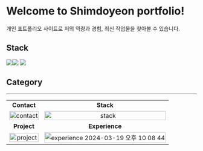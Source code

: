 # Welcome to Shimdoyeon portfolio!
개인 포트폴리오 사이트로 저의 역량과 경험, 최신 작업물을 찾아볼 수 있습니다.


## Stack
<img src="https://img.shields.io/badge/Next.js-000000?style=for-the-badge&logo=Next.js&logoColor=white"><img src="https://img.shields.io/badge/TypeScript-3178C6?style=for-the-badge&logo=TypeScript&logoColor=white">
<img src="https://img.shields.io/badge/TailwindCSS-06B6D4?style=for-the-badge&logo=TailwindCSS&logoColor=white">


## Category
***
|                                                                                                                                                |                                                                                                                                              |
|:----------------------------------------------------------------------------------------------------------------------------------------------:|:--------------------------------------------------------------------------------------------------------------------------------------------:|
|                                                              **Contact**                                                              |                                                                   **Stack**                                                                   |
|  <img width="100%" alt="contact" src="https://github.com/shimdokite/portfolio/assets/126948653/aed14835-9b60-46cb-8bd0-a1b57f55a1c5">   |  <img width="100%" alt="stack" src="https://github.com/shimdokite/portfolio/assets/126948653/feb2aca9-43f6-4ca1-b43d-54b0140abe35"> |
|                                                             **Project**                                                              |                                                                  **Experience**                                                                   |
|   <img width="100%" alt="project" src="https://github.com/shimdokite/portfolio/assets/126948653/8a53a4a0-aafb-40d3-8002-40bcd2423d1f">  | <img width="100%" alt="experience 2024-03-19 오후 10 08 44" src="https://github.com/shimdokite/portfolio/assets/126948653/49754d58-5a2e-4057-9e78-be959f39c012">  |                   


